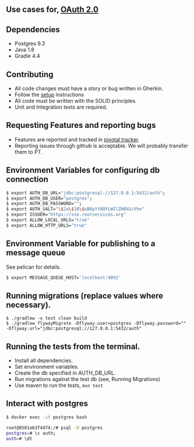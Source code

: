 Use cases for, [OAuth 2.0](http://tools.ietf.org/html/rfc6749)
---------------------------------------------------------------------------------------------------------------------

Dependencies
------------
 - Postgres 9.3
 - Java 1.8
 - Gradle 4.4

Contributing
------------
 - All code changes must have a story or bug written in Gherkin.
 - Follow the [setup](setup.md) instructions
 - All code must be written with the SOLID principles.
 - Unit and Integration tests are required.

Requesting Features and reporting bugs
-------------------------------------
 - Features are reported and tracked in [pivotal tracker](https://www.pivotaltracker.com/n/projects/1199316).
 - Reporting issues through github is acceptable. We will probably transfer them to PT.

Environment Variables for configuring db connection
---------------------------------------------------
```bash
$ export AUTH_DB_URL="jdbc:postgresql://127.0.0.1:5432/auth";
$ export AUTH_DB_USER="postgres";
$ export AUTH_DB_PASSWORD="";
$ export AUTH_SALT="\$2a\$10\$oBKpYtNOYLWIlZHBXU/Vhe"
$ export ISSUER="https://sso.rootservices.org"
$ export ALLOW_LOCAL_URLS="true"
$ export ALLOW_HTTP_URLS="true"
```

Environment Variable for publishing to a message queue
----------------------------------------------

See pelican for details.

```bash
$ export MESSAGE_QUEUE_HOST='localhost:9092'
```

Running migrations (replace values where necessary).
----------------------------------------------------
```
$ ./gradlew -x test clean build
$ ./gradlew flywayMigrate -Dflyway.user=postgres -Dflyway.password="" -Dflyway.url="jdbc:postgresql://127.0.0.1:5432/auth"  
```

Running the tests from the terminal.
------------------------------------
 - Install all dependencies.
 - Set environment variables.
 - Create the db specified in AUTH_DB_URL.
 - Run migrations against the test db (see, Running Migrations)
 - Use maven to run the tests, `mvn test`

Interact with postgres
-----------------------

```bash
$ docker exec -it postgres bash

root@8581e63f4474:/# psql -U postgres
postgres=# \c auth;
auth=# \dt
```

